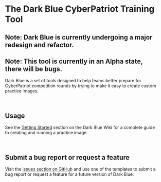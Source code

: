 # The Dark Blue CyberPatriot Training Tool

## Note: Dark Blue is currently undergoing a major redesign and refactor.

## Note: This tool is currently in an Alpha state, there will be bugs.

Dark Blue is a set of tools designed to help teams better prepare for CyberPatriot competition rounds by trying to make it easy to create custom practice images.

<br>

## Usage

See the [Getting Started](https://github.com/DarkBlueCTT/Dark-Blue/wiki#getting-started) section on the Dark Blue Wiki for a complete guide to creating and running a practice image.

<br>

## Submit a bug report or request a feature

Visit the [issues section on GitHub](https://github.com/DarkBlueCTT/Dark-Blue/issues) and use one of the templates to submit a bug report or request a feature for a future version of Dark Blue.
